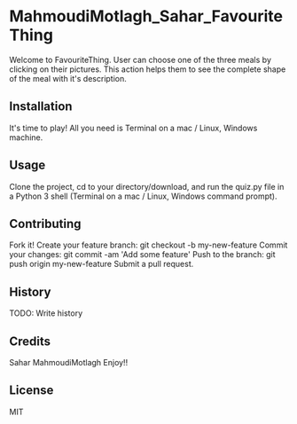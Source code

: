 # MahmoudiMotlagh_Sahar_FavouriteThing
Welcome to FavouriteThing. User can choose one of the three meals by clicking on their pictures. This action helps them to see the complete shape of the meal with it's description.
## Installation
It's time to play! 
All you need is Terminal on a mac / Linux, Windows machine.
## Usage
Clone the project, cd to your directory/download, and run the quiz.py file in a Python 3 shell (Terminal on a mac / Linux, Windows command prompt).
## Contributing
Fork it! Create your feature branch: git checkout -b my-new-feature Commit your changes: git commit -am 'Add some feature' Push to the branch: git push origin my-new-feature Submit a pull request.
## History
TODO: Write history
## Credits
Sahar MahmoudiMotlagh 
Enjoy!!
## License
MIT
